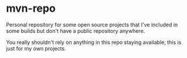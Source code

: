 mvn-repo
========

Personal repository for some open source projects that I've included in some builds but don't have a public repository anywhere.

You really shouldn't rely on anything in this repo staying available; this is just for my own projects.